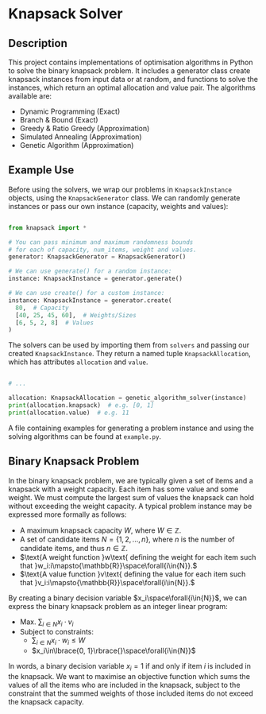 # Knapsack Solver

## Description

This project contains implementations of optimisation algorithms in Python to solve the binary knapsack problem. It includes a generator class create knapsack instances from input data or at random, and functions to solve the instances, which return an optimal allocation and value pair. The algorithms available are:

* Dynamic Programming (Exact)
* Branch & Bound (Exact)
* Greedy & Ratio Greedy (Approximation)
* Simulated Annealing (Approximation)
* Genetic Algorithm (Approximation)

## Example Use

Before using the solvers, we wrap our problems in ```KnapsackInstance``` objects, using the ```KnapsackGenerator``` class. We can randomly generate instances or pass our own instance (capacity, weights and values):

```python

from knapsack import *

# You can pass minimum and maximum randomness bounds
# for each of capacity, num_items, weight and values.
generator: KnapsackGenerator = KnapsackGenerator()

# We can use generate() for a random instance:
instance: KnapsackInstance = generator.generate()

# We can use create() for a custom instance:
instance: KnapsackInstance = generator.create(
  80,  # Capacity
  [40, 25, 45, 60],  # Weights/Sizes
  [6, 5, 2, 8]  # Values
)

```

The solvers can be used by importing them from `solvers` and passing our created `KnapsackInstance`. They return a named tuple `KnapsackAllocation`, which has attributes `allocation` and `value`.

```python

# ...

allocation: KnapsackAllocation = genetic_algorithm_solver(instance)
print(allocation.knapsack)  # e.g. [0, 1]
print(allocation.value)  # e.g. 11

```

A file containing examples for generating a problem instance and using the solving algorithms can be found at ```example.py```.

## Binary Knapsack Problem

In the binary knapsack problem, we are typically given a set of items and a knapsack with a weight capacity. Each item has some value and some weight. We must compute the largest sum of values the knapsack can hold without exceeding the weight capacity. A typical problem instance may be expressed more formally as follows:

* $\text{A maximum knapsack capacity }W\text{, where } W\in{\mathbb{Z}}.$
* $\text{A set of candidate items }N=\lbrace{}1,2,...,n\rbrace{}\text{, where }n\text{ is the number of candidate items, and thus }n\in{\mathbb{Z}}.$
* $\text{A weight function }w\text{ defining the weight for each item such that }w_i:i\mapsto{\mathbb{R}}\space\forall{i\in{N}}.$
* $\text{A value function }v\text{ defining the value for each item such that }v_i:i\mapsto{\mathbb{R}}\space\forall{i\in{N}}.$

By creating a binary decision variable $x_i\space\forall{i\in{N}}$, we can express the binary knapsack problem as an integer linear program:

* $\text{Max. }\sum_{i\in{N}}{x_i\cdot{}v_i}$
* $\text{Subject to constraints:}$
  * $\sum_{i\in{N}}{x_i\cdot{}w_i}\le{W}$
  * $x_i\in\lbrace{0, 1}\rbrace{}\space\forall{i\in{N}}$

In words, a binary decision variable $x_i=1$ if and only if item $i$ is included in the knapsack. We want to maximise an objective function which sums the values of all the items who are included in the knapsack, subject to the constraint that the summed weights of those included items do not exceed the knapsack capacity. 
